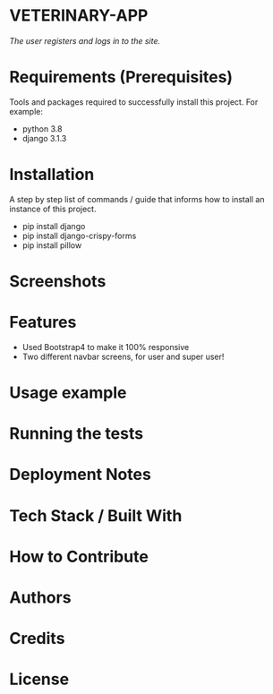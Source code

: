 # VETERINARY-APP
###### The user registers and logs in to the site.

# Requirements (Prerequisites)
Tools and packages required to successfully install this project. For example:
* python 3.8
* django 3.1.3

# Installation
A step by step list of commands / guide that informs how to install an instance of this project.
* pip install django
* pip install django-crispy-forms
* pip install pillow

# Screenshots

# Features
* Used Bootstrap4 to make it 100% responsive
* Two different navbar screens, for user and super user!

# Usage example

# Running the tests

# Deployment Notes

# Tech Stack / Built With

# How to Contribute

# Authors

# Credits

# License
